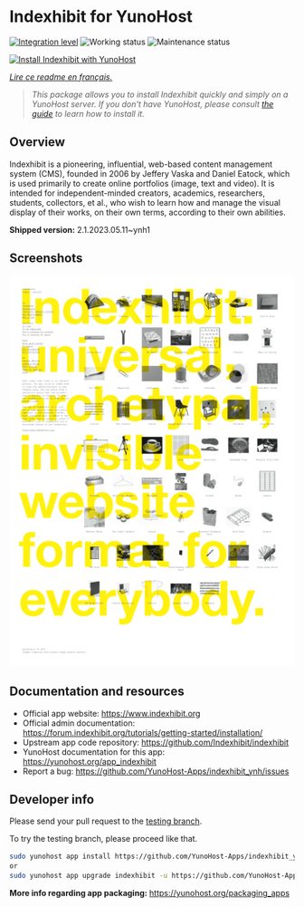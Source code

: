 <!--
N.B.: This README was automatically generated by https://github.com/YunoHost/apps/tree/master/tools/README-generator
It shall NOT be edited by hand.
-->

# Indexhibit for YunoHost

[![Integration level](https://dash.yunohost.org/integration/indexhibit.svg)](https://dash.yunohost.org/appci/app/indexhibit) ![Working status](https://ci-apps.yunohost.org/ci/badges/indexhibit.status.svg) ![Maintenance status](https://ci-apps.yunohost.org/ci/badges/indexhibit.maintain.svg)

[![Install Indexhibit with YunoHost](https://install-app.yunohost.org/install-with-yunohost.svg)](https://install-app.yunohost.org/?app=indexhibit)

*[Lire ce readme en français.](./README_fr.md)*

> *This package allows you to install Indexhibit quickly and simply on a YunoHost server.
If you don't have YunoHost, please consult [the guide](https://yunohost.org/#/install) to learn how to install it.*

## Overview

Indexhibit is a pioneering, influential, web-based content management system (CMS), founded in 2006 by Jeffery Vaska and Daniel Eatock, which is used primarily to create online portfolios (image, text and video).
It is intended for independent-minded creators, academics, researchers, students, collectors, et al., who wish to learn how and manage the visual display of their works, on their own terms, according to their own abilities.


**Shipped version:** 2.1.2023.05.11~ynh1

## Screenshots

![Screenshot of Indexhibit](./doc/screenshots/146_indexhibit.png)

## Documentation and resources

* Official app website: <https://www.indexhibit.org>
* Official admin documentation: <https://forum.indexhibit.org/tutorials/getting-started/installation/>
* Upstream app code repository: <https://github.com/Indexhibit/indexhibit>
* YunoHost documentation for this app: <https://yunohost.org/app_indexhibit>
* Report a bug: <https://github.com/YunoHost-Apps/indexhibit_ynh/issues>

## Developer info

Please send your pull request to the [testing branch](https://github.com/YunoHost-Apps/indexhibit_ynh/tree/testing).

To try the testing branch, please proceed like that.

``` bash
sudo yunohost app install https://github.com/YunoHost-Apps/indexhibit_ynh/tree/testing --debug
or
sudo yunohost app upgrade indexhibit -u https://github.com/YunoHost-Apps/indexhibit_ynh/tree/testing --debug
```

**More info regarding app packaging:** <https://yunohost.org/packaging_apps>
